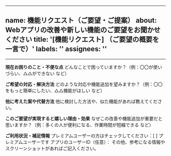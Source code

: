 
---
name: 機能リクエスト（ご要望・ご提案）
about: Webアプリの改善や新しい機能のご要望をお聞かせください
title: '[機能リクエスト] （ご要望の概要を一言で）'
labels: ''
assignees: ''
---

---


**現在お困りのこと・不便な点**
どんなことで困っていますか？（例：〇〇が使いづらい、△△ができない など）


**ご希望の対応・解決方法**
どのような対応や機能追加を望みますか？（例：〇〇をもっと簡単にしたい、△△機能がほしい など）


**他に考えた案や代替方法**
他に検討した方法や、似た機能があれば教えてください。


**このご要望が実現すると嬉しい理由・効果**
なぜこの改善や機能追加が重要だと思いますか？（例：多くの人が便利になる、作業時間が短縮できる など）

**ご利用状況・補足情報**
プレミアムユーザーの方はチェックしてください：[ ] プレミアムユーザーです
アプリのユーザーID（任意）：
その他、参考になる情報やスクリーンショットがあればご記入ください。
